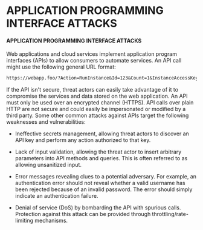 # APPLICATION PROGRAMMING INTERFACE ATTACKS

#### APPLICATION PROGRAMMING INTERFACE ATTACKS

Web applications and cloud services implement application program interfaces (APIs) to allow consumers to automate services. An API call might use the following general URL format:

```Markdown
https://webapp.foo/?Action=RunInstance&Id=123&Count=1&InstanceAccessKey= MyInstanceAccessKey&Placement=us-east&MyAuthorizationToken
``` 

If the API isn't secure, threat actors can easily take advantage of it to compromise the services and data stored on the web application. An API must only be used over an encrypted channel (HTTPS). API calls over plain HTTP are not secure and could easily be impersonated or modified by a third party. Some other common attacks against APIs target the following weaknesses and vulnerabilities:

  
-   Ineffective secrets management, allowing threat actors to discover an API key and perform any action authorized to that key.
  
-   Lack of input validation, allowing the threat actor to insert arbitrary parameters into API methods and queries. This is often referred to as allowing unsanitized input.
  
-   Error messages revealing clues to a potential adversary. For example, an authentication error should not reveal whether a valid username has been rejected because of an invalid password. The error should simply indicate an authentication failure.
  
-   Denial of service (DoS) by bombarding the API with spurious calls. Protection against this attack can be provided through throttling/rate-limiting mechanisms.